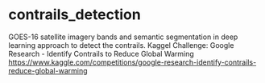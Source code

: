 contrails_detection
==============================

GOES-16 satellite imagery bands and semantic segmentation in deep learning approach to detect the contrails. 
Kaggel Challenge: Google Research - Identify Contrails to Reduce Global Warming 
https://www.kaggle.com/competitions/google-research-identify-contrails-reduce-global-warming


